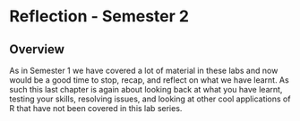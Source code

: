 
# Reflection - Semester 2

## Overview

As in Semester 1 we have covered a lot of material in these labs and now would be a good time to stop, recap, and reflect on what we have learnt. As such this last chapter is again about looking back at what you have learnt, testing your skills, resolving issues, and looking at other cool applications of R that have not been covered in this lab series.
